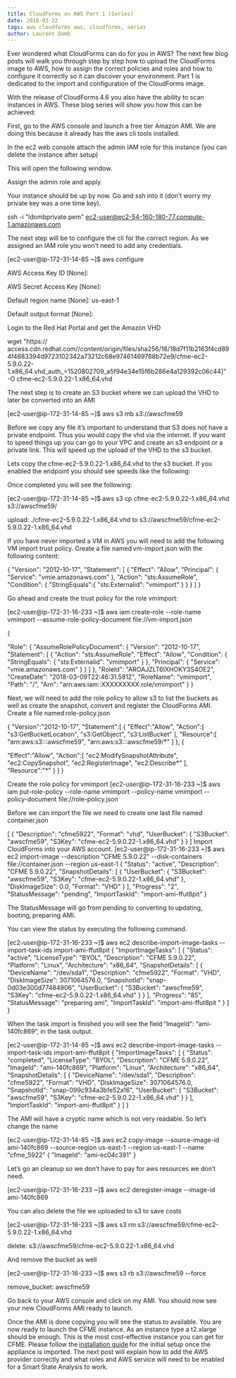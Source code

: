 ```yaml
---
title: CloudForms on AWS Part 1 (Series) 
date: 2018-03-22
tags: aws cloudforms aws, cloudforms, series 
author: Laurent Domb
---
```


Ever wondered what CloudForms can do for you in AWS? The next few blog posts will walk you through step by step how to upload the CloudForms image to AWS, how to assign the correct policies and roles and how to configure it correctly so it can discover your environment. Part 1 is dedicated to the import and configuration of the CloudForms image.

With the release of CloudForms 4.6 you also have the ability to scan instances in AWS. These blog series will show you how this can be achieved:

First, go to the AWS console and launch a free tier Amazon AMI. We are doing this because it already has the aws cli tools installed.

In the ec2 web console attach the admin IAM role for this instance (you can delete the instance after setup)

This will open the following window.

Assign the admin role and apply.

Your instance should be up by now. Go and ssh into it (don’t worry my private key was a one time key).

ssh -i "ldombprivate.pem" ec2-user@ec2-54-160-180-77.compute-1.amazonaws.com

The next step will be to configure the cli for the correct region. As we assigned an IAM role you won’t need to add any credentials.

[ec2-user@ip-172-31-14-85 ~]$ aws configure

AWS Access Key ID [None]:

AWS Secret Access Key [None]:

Default region name [None]: us-east-1

Default output format [None]:

Login to the Red Hat Portal and get the Amazon VHD

wget "https:// access.cdn.redhat.com//content/origin/files/sha256/18/18d7f11b2163f4cd894f4683394d9723102342a73212c68e97461469788b72e9/cfme-ec2-5.9.0.22-1.x86_64.vhd_auth_=1520802709_a5f94e34e15f6b286e4a129392c06c44]" -O cfme-ec2-5.9.0.22-1.x86_64.vhd

The next step is to create an S3 bucket where we can upload the VHD to later be converted into an AMI

[ec2-user@ip-172-31-14-85 ~]$ aws s3 mb s3://awscfme59

Before we copy any file it’s important to understand that S3 does not have a private endpoint. Thus you would copy the vhd via the internet. If you want to speed things up you can go to your VPC and create an s3 endpoint or a private link. This will speed up the upload of the VHD to the s3 bucket.

Lets copy the cfme-ec2-5.9.0.22-1.x86_64.vhd to the s3 bucket. If you enabled the endpoint you should see speeds like the following:

Once completed you will see the following:

[ec2-user@ip-172-31-14-85 ~]$ aws s3 cp cfme-ec2-5.9.0.22-1.x86_64.vhd s3://awscfme59/
  
upload: ./cfme-ec2-5.9.0.22-1.x86_64.vhd to s3://awscfme59/cfme-ec2-5.9.0.22-1.x86_64.vhd

If you have never imported a VM in AWS you will need to add the following VM import trust policy. Create a file named vm-import.json with the following content:

{
 "Version": "2012-10-17",
 "Statement": [
 {
 "Effect": "Allow",
 "Principal": { "Service": "vmie.amazonaws.com" },
 "Action": "sts:AssumeRole",
 "Condition": {
 "StringEquals":{
 "sts:Externalid": "vmimport"
 }
 }
 }
 ]
}

Go ahead and create the trust policy for the role vmimport:

[ec2-user@ip-172-31-16-233 ~]$ aws iam create-role --role-name vmimport --assume-role-policy-document file://vm-import.json
  
{
  
"Role": {
"AssumeRolePolicyDocument": {
"Version": "2012-10-17",
"Statement": [
{
"Action": "sts:AssumeRole",
"Effect": "Allow",
"Condition": {
"StringEquals": {
"sts:Externalid": "vmimport"
}
},
"Principal": {
"Service": "vmie.amazonaws.com"
}
}
]
},
"RoleId": "AROAJZLT6IXHOKY3S4OE2",
"CreateDate": "2018-03-09T22:46:31.581Z",
"RoleName": "vmimport",
"Path": "/",
"Arn": "arn:aws:iam::XXXXXXXXX:role/vmimport"
}
}

Next, we will need to add the role policy to allow s3 to list the buckets as well as create the snapshot, convert and register the CloudForms AMI. Create a file named role-policy.json

{
"Version":"2012-10-17",
"Statement":[
{
"Effect":"Allow",
"Action":[
"s3:GetBucketLocation",
"s3:GetObject",
"s3:ListBucket"
],
"Resource":[
"arn:aws:s3:::awscfme59",
"arn:aws:s3:::awscfme59/*"
]
},
{
  
"Effect":"Allow",
"Action":[
"ec2:ModifySnapshotAttribute",
"ec2:CopySnapshot",
"ec2:RegisterImage",
"ec2:Describe*"
],
"Resource":"*"
}
]
}

Create the role policy for vmimport
[ec2-user@ip-172-31-16-233 ~]$ aws iam put-role-policy --role-name vmimport --policy-name vmimport --policy-document file://role-policy.json

Before we can import the file we need to create one last file named container.json

[
 {
 "Description": "cfme5922",
 "Format": "vhd",
 "UserBucket": {
 "S3Bucket": "awscfme59",
"S3Key": "cfme-ec2-5.9.0.22-1.x86_64.vhd"
 }
 }
]
Import CloudForms into your AWS account.
[ec2-user@ip-172-31-16-233 ~]$ aws ec2 import-image --description "CFME 5.9.0.22" --disk-containers file://container.json --region us-east-1
{
 "Status": "active",
 "Description": "CFME 5.9.0.22",
 "SnapshotDetails": [
 {
 "UserBucket": {
 "S3Bucket": "awscfme59",
 "S3Key": "cfme-ec2-5.9.0.22-1.x86_64.vhd"
 },
 "DiskImageSize": 0.0,
 "Format": "VHD"
 }
 ],
 "Progress": "2",
 "StatusMessage": "pending",
 "ImportTaskId": "import-ami-ffut8pit"
}

The StatusMessage will go from pending to converting to updating, booting, preparing AMI.

You can view the status by executing the following command.

[ec2-user@ip-172-31-16-233 ~]$ aws ec2 describe-import-image-tasks --import-task-ids import-ami-ffut8pit
{
 "ImportImageTasks": [
 {
 "Status": "active",
 "LicenseType": "BYOL",
 "Description": "CFME 5.9.0.22",
 "Platform": "Linux",
 "Architecture": "x86_64",
 "SnapshotDetails": [
 {
 "DeviceName": "/dev/sda1",
 "Description": "cfme5922",
 "Format": "VHD",
 "DiskImageSize": 3071064576.0,
 "SnapshotId": "snap-0d03e300d77484906",
 "UserBucket": {
 "S3Bucket": "awscfme59",
 "S3Key": "cfme-ec2-5.9.0.22-1.x86_64.vhd"
 }
 }
 ],
 "Progress": "85",
 "StatusMessage": "preparing ami",
 "ImportTaskId": "import-ami-ffut8pit
"
 }
 ]
}

When the task import is finished you will see the field “ImageId“: “ami-140fc869”, in the task output.

[ec2-user@ip-172-31-14-85 ~]$ aws ec2 describe-import-image-tasks --import-task-ids import-ami-ffut8pit
{
 "ImportImageTasks": [
 {
 "Status": "completed",
 "LicenseType": "BYOL",
 "Description": "CFME 5.9.0.22",
 "ImageId": "ami-140fc869",
 "Platform": "Linux",
 "Architecture": "x86_64",
 "SnapshotDetails": [
 {
 "DeviceName": "/dev/sda1",
 "Description": "cfme5922",
 "Format": "VHD",
 "DiskImageSize": 3071064576.0,
 "SnapshotId": "snap-099c934a3bfe52a16",
 "UserBucket": {
 "S3Bucket": "awscfme59",
 "S3Key": "cfme-ec2-5.9.0.22-1.x86_64.vhd"
 }
 }
 ],
 "ImportTaskId": "import-ami-ffut8pit"
 }
 ]
}

The AMI will have a cryptic name which is not very readable. So let’s change the name

[ec2-user@ip-172-31-14-85 ~]$ aws ec2 copy-image --source-image-id ami-140fc869 --source-region us-east-1 --region us-east-1 --name "cfme_5922"
{
"ImageId": "ami-ec04c391"
}

Let’s go an cleanup so we don’t have to pay for aws resources we don’t need.

[ec2-user@ip-172-31-16-233 ~]$ aws ec2 deregister-image --image-id ami-140fc869

You can also delete the file we uploaded to s3 to save costs

[ec2-user@ip-172-31-16-233 ~]$ aws s3 rm s3://awscfme59/cfme-ec2-5.9.0.22-1.x86_64.vhd
  
delete: s3://awscfme59/cfme-ec2-5.9.0.22-1.x86_64.vhd

And remove the bucket as well

[ec2-user@ip-172-31-16-233 ~]$ aws s3 rb s3://awscfme59 --force

remove_bucket: awscfme59

Go back to your AWS console and click on my AMI. You should now see your new CloudForms AMI ready to launch.

Once the AMI is done copying you will see the status to available. You are now ready to launch the CFME instance. As an instance type a t2.xlarge should be enough. This is the most cost-effective instance you can get for CFME. Please follow the [installation guide](<https://access.redhat.com/documentation/en-us/red_hat_cloudforms/4.6/html-single/installing_red_hat_cloudforms_on_amazon_elastic_compute_cloud_amazon_ec2/index#Configuring-cloudforms>) for the initial setup once the appliance is imported. The next post will explain how to add the AWS provider correctly and what roles and AWS service will need to be enabled for a Smart State Analysis to work.
